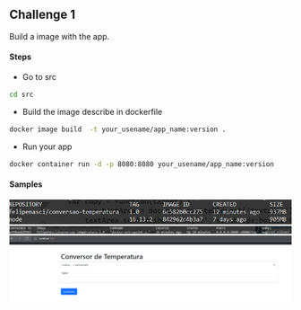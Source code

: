 ## Challenge 1

Build a image with the app.

#### Steps

- Go to src

``` bash
cd src
```

- Build the image describe in dockerfile

```bash
docker image build  -t your_usename/app_name:version .
```

- Run your app

```bash
docker container run -d -p 8080:8080 your_usename/app_name:version
```

#### Samples

![Docker image](https://github.com/FelipeNasci/conversao-temperatura/blob/main/images/docker-image.PNG?raw=true)
![Docker container](https://github.com/FelipeNasci/conversao-temperatura/blob/main/images/docker-contianer.PNG?raw=true)
![Application](https://github.com/FelipeNasci/conversao-temperatura/blob/main/images/running-app.PNG?raw=true)
